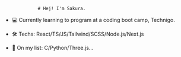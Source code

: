                  # Hej! I'm Sakura.
  
- 💻 Currently learning to program at a coding boot camp, Technigo.

- 🛠️ Techs: React/TS/JS/Tailwind/SCSS/Node.js/Next.js
  
- 📃 On my list: C/Python/Three.js...



